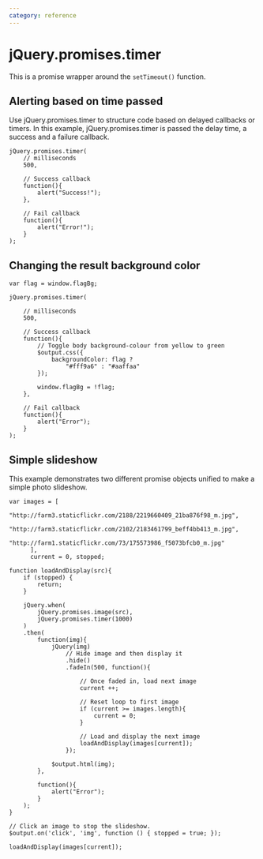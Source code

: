 ```yaml
---
category: reference
---
```


jQuery.promises.timer
=====================

This is a promise wrapper around the `setTimeout()` function.

Alerting based on time passed
-----------------------------

Use jQuery.promises.timer to structure code based on delayed callbacks or timers.
In this example, jQuery.promises.timer is passed the delay time, a success and a
failure callback.

    jQuery.promises.timer(
        // milliseconds
        500,

        // Success callback
        function(){
            alert("Success!");
        },

        // Fail callback
        function(){
            alert("Error!");
        }
    );

Changing the result background color
------------------------------------

    var flag = window.flagBg;

    jQuery.promises.timer(

        // milliseconds
        500,

        // Success callback
        function(){
            // Toggle body background-colour from yellow to green
            $output.css({
                backgroundColor: flag ?
                    "#fff9a6" : "#aaffaa"
            });

            window.flagBg = !flag;
        },

        // Fail callback
        function(){
            alert("Error");
        }
    );

Simple slideshow
----------------

This example demonstrates two different promise objects unified to make a simple
photo slideshow.

    var images = [
              "http://farm3.staticflickr.com/2188/2219660409_21ba876f98_m.jpg",
              "http://farm3.staticflickr.com/2102/2183461799_beff4bb413_m.jpg",
              "http://farm1.staticflickr.com/73/175573986_f5073bfcb0_m.jpg"
          ],
          current = 0, stopped;

    function loadAndDisplay(src){
        if (stopped) {
            return;
        }

        jQuery.when(
            jQuery.promises.image(src),
            jQuery.promises.timer(1000)
        )
        .then(
            function(img){
                jQuery(img)
                    // Hide image and then display it
                    .hide()
                    .fadeIn(500, function(){

                        // Once faded in, load next image
                        current ++;

                        // Reset loop to first image
                        if (current >= images.length){
                            current = 0;
                        }

                        // Load and display the next image
                        loadAndDisplay(images[current]);
                    });

                $output.html(img);
            },

            function(){
                alert("Error");
            }
        );
    }

    // Click an image to stop the slideshow.
    $output.on('click', 'img', function () { stopped = true; });

    loadAndDisplay(images[current]);

